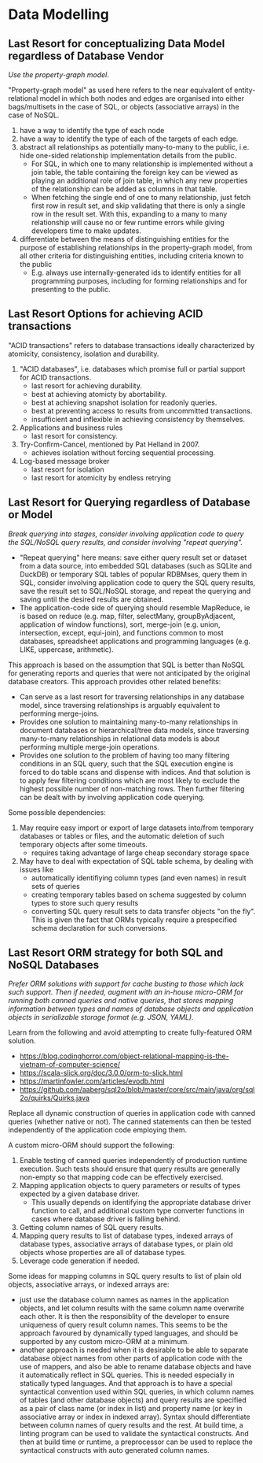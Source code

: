 # Data Modelling

## Last Resort for conceptualizing Data Model regardless of Database Vendor

*Use the property-graph model*.

"Property-graph model" as used here refers to the near equivalent of entity-relational model in which both nodes and edges are organised into either bags/multisets in the case of SQL, or objects (associative arrays) in the case of NoSQL.
  1. have a way to identify the type of each node
  1. have a way to identify the type of each of the targets of each edge.
  1. abstract all relationships as potentially many-to-many to the public, i.e. hide one-sided relationship implementation details from the public.
     - For SQL, in which one to many relationship is implemented without a join table, the table containing the foreign key can be viewed as playing an additional role of join table, in which any new properties of the relationship can be added as columns in that table.
     - When fetching the single end of one to many relationship, just fetch first row in result set, and skip validating that there is only a single row in the result set. With this, expanding to a many to many relationship will cause no or few runtime errors while giving developers time to make updates.
  3. differentiate between the means of distinguishing entities for the purpose of establishing relationships in the property-graph model, from all other criteria for distinguishing entities, including criteria known to the public
     - E.g. always use internally-generated ids to identify entities for all programming purposes, including for forming relationships and for presenting to the public.

## Last Resort Options for achieving ACID transactions

"ACID transactions" refers to database transactions ideally characterized by atomicity, consistency, isolation and durability.

  1. "ACID databases", i.e. databases which promise full or partial support for ACID transactions.
     - last resort for achieving durability.
     - best at achieving atomicty by abortability.
     - best at achieving snapshot isolation for readonly queries.
     - best at preventing access to results from uncommitted transactions.
     - insufficient and inflexible in achieving consistency by themselves.
  2. Applications and business rules
     - last resort for consistency.
  1. Try-Confirm-Cancel, mentioned by Pat Helland in 2007.
     - achieves isolation without forcing sequential processing.
  2. Log-based message broker
     - last resort for isolation
     - last resort for atomicity by endless retrying

## Last Resort for Querying regardless of Database or Model

*Break querying into stages, consider involving application code to query the SQL/NoSQL query results, and consider involving "repeat querying".*

  - "Repeat querying" here means: save either query result set or dataset from a data source, into embedded SQL databases (such as SQLite and DuckDB) or temporary SQL tables of popular RDBMses, query them in SQL, consider involving application code to query the SQL query results, save the result set to SQL/NoSQL storage, and repeat the querying and saving until the desired results are obtained.
  - The application-code side of querying should resemble MapReduce, ie is based on reduce (e.g. map, filter, selectMany, groupByAdjacent, application of window functions), sort, 
  merge-join (e.g. union, intersection, except, equi-join), and functions common to most databases, spreadsheet applications and programming languages (e.g. LIKE, uppercase, arithmetic).

This approach is based on the assumption that SQL is better than NoSQL for generating reports and queries that were not anticipated by the original database creators.
This approach provides other related benefits:
  - Can serve as a last resort for traversing relationships in any database model, since traversing relationships is arguably equivalent to performing merge-joins.
  - Provides one solution to maintaining many-to-many relationships in document databases or hierarchical/tree data models, since traversing many-to-many relationships in relational data models is about performing multiple merge-join operations.
  - Provides one solution to the problem of having too many filtering conditions in an SQL query, such that the SQL execution engine is forced to do table scans and dispense with indices. And that solution is to apply few filtering conditions which are most likely to exclude the highest possible
  number of non-matching rows. Then further filtering can be dealt with by involving application code querying.

Some possible dependencies:
  1. May require easy import or export of large datasets into/from temporary databases or tables or files, and the automatic deletion of such temporary objects after some timeouts.
     - requires taking advantage of large cheap secondary storage space
  3. May have to deal with expectation of SQL table schema, by dealing with issues like
     - automatically identifiying column types (and even names) in result sets of queries
     - creating temporary tables based on schema suggested by column types to store such query results
     - converting SQL query result sets to data transfer objects "on the fly". This is given the fact that ORMs typically require a prespecified schema declaration for such conversions.

## Last Resort ORM strategy for both SQL and NoSQL Databases

*Prefer ORM solutions with support for cache busting to those which lack such support. Then if needed, augment with an in-house micro-ORM for running both canned queries and native queries, that stores mapping information between types and names of database objects and application objects  in serializable storage format (e.g. JSON, YAML).*

Learn from the following and avoid attempting to create fully-featured ORM solution.
  - https://blog.codinghorror.com/object-relational-mapping-is-the-vietnam-of-computer-science/
  - https://scala-slick.org/doc/3.0.0/orm-to-slick.html
  - https://martinfowler.com/articles/evodb.html
  - https://github.com/aaberg/sql2o/blob/master/core/src/main/java/org/sql2o/quirks/Quirks.java

Replace all dynamic construction of queries in application code with canned queries (whether native or not). The canned statements can then be tested independently of the application code employing them.

A custom micro-ORM should support the following:
  1. Enable testing of canned queries independently of production runtime execution. Such tests should ensure that query results are generally non-empty so that mapping code can be effectively exercised.
  1. Mapping application objects to query parameters or results of types expected by a given database driver.
     - This usually depends on identifying the appropriate database driver function to call, and additional custom type converter functions in cases where database driver is falling behind.
  1. Getting column names of SQL query results.
  2. Mapping query results to list of database types, indexed arrays of database types, associative arrays of database types, or plain old objects whose properties are all of database types.
  3. Leverage code generation if needed.

Some ideas for mapping columns in SQL query results to list of plain old objects, associative arrays, or indexed arrays are:
  - just use the database column names as names in the application objects, and let column results with the same column name overwrite each other. It is then the responsiblity of the developer to ensure uniqueness of query result column names. This seems to be the approach favoured by dynamically typed languages, and should be supported by any custom micro-ORM at a minimum.
  - another approach is needed when it is desirable to be able to separate database object names from other parts of application code with the use of mappers, and also be able to rename database objects and have it automatically reflect in SQL queries. This is needed especially in statically typed languages. And that approach is to have a special syntactical convention used within SQL queries, in which column names of tables (and other database objects) and query results are specified as a pair of class name (or index in list) and property name (or key in associative array or index in indexed array). Syntax should differentiate between column names of query results and the rest. At build time, a linting program can be used to validate the syntactical constructs. And then at build time or runtime, a preprocessor can be used to replace the syntactical constructs with auto generated column names.

